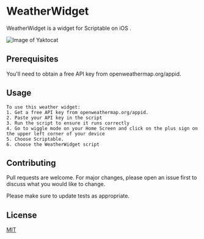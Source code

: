 # WeatherWidget

WeatherWidget is a widget for Scriptable on iOS .

![Image of Yaktocat](https://octodex.github.com/images/yaktocat.png)

## Prerequisites

You'll need to obtain a free API key from openweathermap.org/appid.

## Usage

```
To use this weather widget:
1. Get a free API key from openweathermap.org/appid.
2. Paste your API key in the script
3. Run the script to ensure it runs correctly 
4. Go to wiggle mode on your Home Screen and click on the plus sign on the upper left corner of your device
5. Choose Scriptable. 
6. choose the WeatherWidget script

```

## Contributing
Pull requests are welcome. For major changes, please open an issue first to discuss what you would like to change.

Please make sure to update tests as appropriate.

## License
[MIT](https://choosealicense.com/licenses/mit/)
